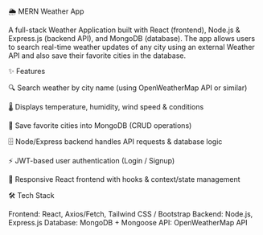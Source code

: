 🌦️ MERN Weather App

A full-stack Weather Application built with React (frontend), Node.js & Express.js (backend API), and MongoDB (database). The app allows users to search real-time weather updates of any city using an external Weather API and also save their favorite cities in the database.

✨ Features

🔍 Search weather by city name (using OpenWeatherMap API or similar)

🌡️ Displays temperature, humidity, wind speed & conditions

💾 Save favorite cities into MongoDB (CRUD operations)

🗄️ Node/Express backend handles API requests & database logic

⚡ JWT-based user authentication (Login / Signup)

📱 Responsive React frontend with hooks & context/state management

🛠️ Tech Stack

Frontend: React, Axios/Fetch, Tailwind CSS / Bootstrap
Backend: Node.js, Express.js
Database: MongoDB + Mongoose
API: OpenWeatherMap API
